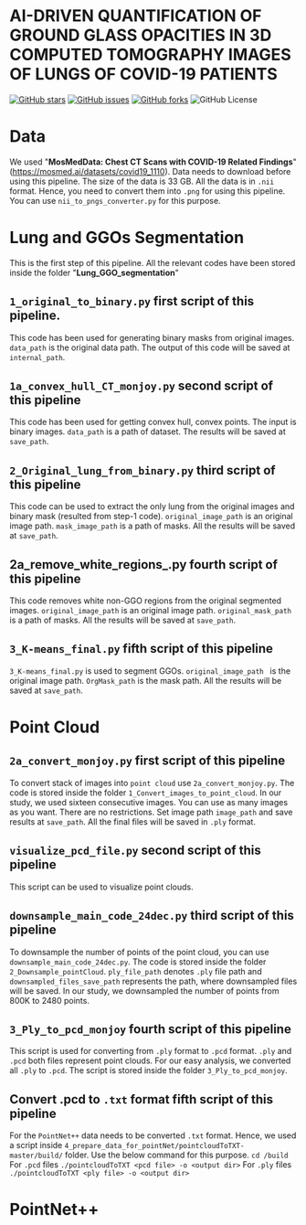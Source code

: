 # AI-DRIVEN QUANTIFICATION OF GROUND GLASS OPACITIES IN 3D COMPUTED TOMOGRAPHY IMAGES OF LUNGS OF COVID-19 PATIENTS

[![GitHub stars](https://img.shields.io/github/stars/sharmalab/GGOs_COVID-19)](https://github.com/sharmalab/GGOs_COVID-19/stargazers)
[![GitHub issues](https://img.shields.io/github/issues/sharmalab/GGOs_COVID-19)](https://github.com/sharmalab/GGOs_COVID-19/issues)
[![GitHub forks](https://img.shields.io/github/forks/sharmalab/GGOs_COVID-19)](https://github.com/sharmalab/GGOs_COVID-19/network)
![GitHub License](https://img.shields.io/github/license/sharmalab/GGOs_COVID-19)

# Data
We used "**MosMedData: Chest CT Scans with COVID-19 Related Findings**" (https://mosmed.ai/datasets/covid19_1110). Data needs to download before using this pipeline. The size of the data is 33 GB. All the data is in ```.nii``` format. Hence, you need to convert them into ```.png``` for using this pipeline. You can use ```nii_to_pngs_converter.py``` for this purpose. 


# Lung and GGOs Segmentation
This is the first step of this pipeline. All the relevant codes have been stored inside the folder "**Lung_GGO_segmentation**"

## ```1_original_to_binary.py``` first script of this pipeline. 
This code has been used for generating binary masks from original images. ```data_path``` is the original data path.  The output of this code will be saved at ```internal_path```.  

## ```1a_convex_hull_CT_monjoy.py``` second script of this pipeline
This code has been used for getting convex hull, convex points. The input is binary images. ```data_path``` is a path of dataset. The results will be saved at ```save_path```. 

## ```2_Original_lung_from_binary.py``` third script of this pipeline
This code can be used to extract the only lung from the original images and binary mask (resulted from step-1 code). ```original_image_path``` is an original image path. ```mask_image_path``` is a path of masks. All the results will be saved at ```save_path```. 

## 2a_remove_white_regions_.py fourth script of this pipeline
This code removes white non-GGO regions from the original segmented images. ```original_image_path``` is an original image path. ```original_mask_path``` is a path of masks. All the results will be saved at ```save_path```. 

## ```3_K-means_final.py``` fifth script of this pipeline
```3_K-means_final.py``` is used to segment GGOs. ```original_image_path ``` is the original image path. ```OrgMask_path``` is the mask path. All the results will be saved at ```save_path```. 

# Point Cloud
## ```2a_convert_monjoy.py``` first script of this pipeline
To convert stack of images into ```point cloud``` use ```2a_convert_monjoy.py```. The code is stored inside the folder ```1_Convert_images_to_point_cloud```. In our study, we used sixteen consecutive images. You can use as many images as you want. There are no restrictions. Set image path ```image_path``` and save results at ```save_path```. All the final files will be saved in ```.ply``` format. 

## ```visualize_pcd_file.py``` second script of this pipeline
This script can be used to visualize point clouds. 

## ```downsample_main_code_24dec.py``` third script of this pipeline
To downsample the number of points of the point cloud, you can use ```downsample_main_code_24dec.py```. The code is stored inside the folder ```2_Downsample_pointCloud```.  ```ply_file_path``` denotes ```.ply``` file path and ```downsampled_files_save_path``` represents the path, where downsampled files will be saved. In our study, we downsampled the number of points from 800K to 2480 points. 

## ```3_Ply_to_pcd_monjoy``` fourth script of this pipeline
This script is used for converting from ```.ply``` format to ```.pcd``` format. ```.ply``` and ```.pcd``` both files represent point clouds. For our easy analysis, we converted all ```.ply``` to ```.pcd```. The script is stored inside the folder ```3_Ply_to_pcd_monjoy```. 

## Convert .pcd to ```.txt``` format fifth script of this pipeline
For the ```PointNet++``` data needs to be converted ```.txt``` format. Hence, we used a script inside ```4_prepare_data_for_pointNet/pointcloudToTXT-master/build/``` folder. 
Use the below command for this purpose.
``` cd /build ```
For ```.pcd``` files
```./pointcloudToTXT <pcd file> -o <output dir>```
For ```.ply``` files
```./pointcloudToTXT <ply file> -o <output dir>```





# PointNet++

